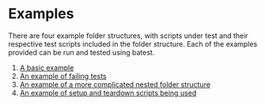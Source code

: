 # Examples

There are four example folder structures, with scripts under test
and their respective test scripts included in the folder structure.
Each of the examples provided can be run and tested using batest.

1) [A basic example](https://github.com/rbaltrusch/batest/tree/master/examples/simple_example)
1) [An example of failing tests](https://github.com/rbaltrusch/batest/tree/master/examples/fail_example)
1) [An example of a more complicated nested folder structure](https://github.com/rbaltrusch/batest/tree/master/examples/nested_example)
1) [An example of setup and teardown scripts being used](https://github.com/rbaltrusch/batest/tree/master/examples/setup_teardown_example)
